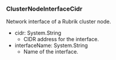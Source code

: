### ClusterNodeInterfaceCidr
Network interface of a Rubrik cluster node.

- cidr: System.String
  - CIDR address for the interface.
- interfaceName: System.String
  - Name of the interface.
